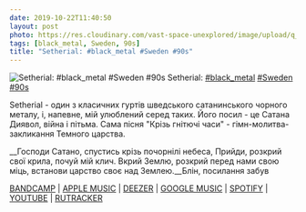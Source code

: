 ```yaml
---
date: 2019-10-22T11:40:50
layout: post
photo: https://res.cloudinary.com/vast-space-unexplored/image/upload/q_auto,dpr_auto,w_auto/photos/photo_785_22-10-2019_11-12-06.jpg
tags: [black_metal, Sweden, 90s]
title: "Setherial: #black_metal #Sweden #90s"
---
```

![Setherial: #black_metal #Sweden #90s](https://res.cloudinary.com/vast-space-unexplored/image/upload/q_auto,dpr_auto,w_auto/photos/photo_785_22-10-2019_11-12-06.jpg)
Setherial: [#black_metal](/tags/#black_metal) [#Sweden](/tags/#Sweden) [#90s](/tags/#90s)

Setherial - один з класичних гуртів шведського сатанинського чорного металу, і, напевне, мій улюблений серед таких. Його посил - це Сатана Диявол, війна і пітьма. Сама пісня &quot;Крізь гнітючі часи&quot; - гімн-молитва-закликання Темного царства.

__Господи Сатано, спустись крізь почорнілі небеса,
Прийди, розкрий свої крила, почуй мій клич.
Вкрий Землю, розкрий перед нами свою міць,
встанови царство своє над Землею.__Блін, посилання забув

[BANDCAMP](https://setherial.bandcamp.com/album/lords-of-the-nightrealm) \| [APPLE MUSIC](https://music.apple.com/mx/album/lords-of-the-nightrealm/902939531?l=en) \| [DEEZER](https://www.deezer.com/album/14775285?utm_source=deezer&amp;utm_content=album-14775285&amp;utm_term=1601611822_1571733496&amp;utm_medium=web) \| [GOOGLE MUSIC](https://play.google.com/music/m/Bfilo6bzt2zgxcocwmifdi2povy?t=Lords_of_the_Nightrealm_-_Setherial) \| [SPOTIFY](https://open.spotify.com/album/3wSkJzCs2G0W8bW4jiDMxT) \| [YOUTUBE](https://www.youtube.com/playlist?list=OLAK5uy_kFYldHLKC0i2nZf8TIwaAI8HXPw4K1wp4) \| [RUTRACKER](https://rutracker.org/forum/viewtopic.php?t=2830793)